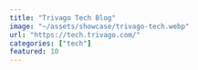 ```yaml
---
title: "Trivago Tech Blog"
image: "~/assets/showcase/trivago-tech.webp"
url: "https://tech.trivago.com/"
categories: ["tech"]
featured: 10
---
```

